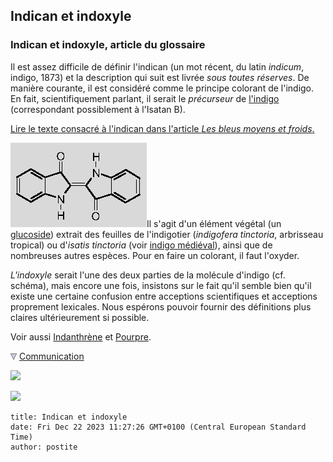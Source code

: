 ## Indican et indoxyle
### Indican et indoxyle, article du glossaire
 Il est assez difficile de définir l'indican (un mot récent, du latin _indicum_, indigo, 1873) et la description qui suit est livrée _sous toutes réserves_. De manière courante, il est considéré comme le principe colorant de l'indigo. En fait, scientifiquement parlant, il serait le _précurseur_ de [l'indigo](bleusfroids.html#lindigo) (correspondant possiblement à l'Isatan B).

[Lire le texte consacré à l'indican dans l'article _Les bleus moyens et froids_.](bleusfroids.html#indican)

  
![](images/indican.gif)Il s'agit d'un élément végétal (un [glucoside](glucoside.html)) extrait des feuilles de l'indigotier (_indigofera tinctoria_, arbrisseau tropical) ou d'_isatis tinctoria_ (voir [indigo médiéval](bleusfroids.html#lindigomedieval)), ainsi que de nombreuses autres espèces. Pour en faire un colorant, il faut l'oxyder.

_L'indoxyle_ serait l'une des deux parties de la molécule d'indigo (cf. schéma), mais encore une fois, insistons sur le fait qu'il semble bien qu'il existe une certaine confusion entre acceptions scientifiques et acceptions proprement lexicales. Nous espérons pouvoir fournir des définitions plus claires ultérieurement si possible.

Voir aussi [Indanthrène](indican.html#indanthrene) et [Pourpre](pourpre.html).



![](images/flechebas.gif) [Communication](http://www.artrealite.com/annonceurs.htm) 

[![](https://cbonvin.fr/sites/regie.artrealite.com/visuels/campagne1.png)](index-2.html#20131014)

![](https://cbonvin.fr/sites/regie.artrealite.com/visuels/campagne2.png)
```
title: Indican et indoxyle
date: Fri Dec 22 2023 11:27:26 GMT+0100 (Central European Standard Time)
author: postite
```
